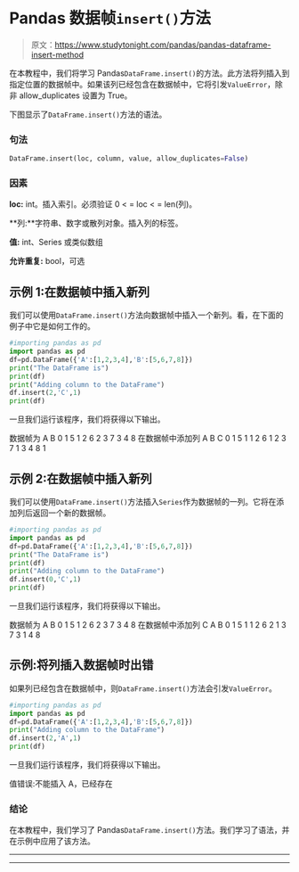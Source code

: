 # Pandas 数据帧`insert()`方法

> 原文：<https://www.studytonight.com/pandas/pandas-dataframe-insert-method>

在本教程中，我们将学习 Pandas`DataFrame.insert()`的方法。此方法将列插入到指定位置的数据帧中。如果该列已经包含在数据帧中，它将引发`ValueError`，除非 allow_duplicates 设置为 True。

下图显示了`DataFrame.insert()`方法的语法。

### 句法

```py
DataFrame.insert(loc, column, value, allow_duplicates=False)
```

### 因素

**loc:** int。插入索引。必须验证 0 < = loc < = len(列)。

**列:**字符串、数字或散列对象。插入列的标签。

**值:** int、Series 或类似数组

**允许重复:** bool，可选

## 示例 1:在数据帧中插入新列

我们可以使用`DataFrame.insert()`方法向数据帧中插入一个新列。看，在下面的例子中它是如何工作的。

```py
#importing pandas as pd
import pandas as pd
df=pd.DataFrame({'A':[1,2,3,4],'B':[5,6,7,8]})
print("The DataFrame is")
print(df)
print("Adding column to the DataFrame")
df.insert(2,'C',1)
print(df)
```

一旦我们运行该程序，我们将获得以下输出。

数据帧为
A B
0 1 5
1 2 6
2 3 7
3 4 8
在数据帧中添加列
A B C
0 1 5 1
1 2 6 1
2 3 7 1
3 4 8 1

## 示例 2:在数据帧中插入新列

我们可以使用`DataFrame.insert()`方法插入`Series`作为数据帧的一列。它将在添加列后返回一个新的数据帧。

```py
#importing pandas as pd
import pandas as pd
df=pd.DataFrame({'A':[1,2,3,4],'B':[5,6,7,8]})
print("The DataFrame is")
print(df)
print("Adding column to the DataFrame")
df.insert(0,'C',1)
print(df)
```

一旦我们运行该程序，我们将获得以下输出。

数据帧为
A B
0 1 5
1 2 6
2 3 7
3 4 8
在数据帧中添加列
C A B
0 1 5
1 1 2 6
2 1 3 7
3 1 4 8

## 示例:将列插入数据帧时出错

如果列已经包含在数据帧中，则`DataFrame.insert()`方法会引发`ValueError`。

```py
#importing pandas as pd
import pandas as pd
df=pd.DataFrame({'A':[1,2,3,4],'B':[5,6,7,8]})
print("Adding column to the DataFrame")
df.insert(2,'A',1)
print(df)
```

一旦我们运行该程序，我们将获得以下输出。

值错误:不能插入 A，已经存在

### 结论

在本教程中，我们学习了 Pandas`DataFrame.insert()`方法。我们学习了语法，并在示例中应用了该方法。

* * *

* * *